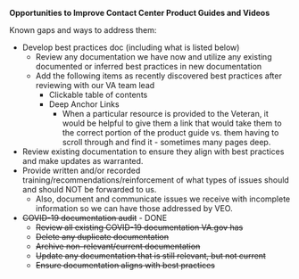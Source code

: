 **Opportunities to Improve Contact Center Product Guides and Videos**

Known gaps and ways to address them:



*   Develop best practices doc (including what is listed below)
    *   Review any documentation we have now and utilize any existing documented or inferred best practices in new documentation
    *   Add the following items as recently discovered best practices after reviewing with our VA team lead
        *   Clickable table of contents
        *   Deep Anchor Links
            *   When a particular resource is provided to the Veteran, it would be helpful to give them a link that would take them to the correct portion of the product guide vs. them having to scroll through and find it - sometimes many pages deep.
*   Review existing documentation to ensure they align with best practices and make updates as warranted.
*   Provide written and/or recorded training/recommendations/reinforcement of what types of issues should and should NOT be forwarded to us. 
    *   Also, document and communicate issues we receive with incomplete information so we can have those addressed by VEO.
*   ~~COVID-19 documentation audit~~ - DONE
    *   ~~Review all existing COVID-19 documentation VA.gov has~~
    *   ~~Delete any duplicate documentation~~
    *   ~~Archive non-relevant/current documentation~~
    *   ~~Update any documentation that is still relevant, but not current~~
    *   ~~Ensure documentation aligns with best practices~~
